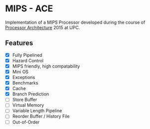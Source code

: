 # MIPS - ACE

Implementation of a MIPS Processor developed during the course of [Processor Architecture] 2015 at UPC.

## Features

- [x] Fully Pipelined
- [x] Hazard Control
- [x] MIPS friendly, high compatability
- [x] Mini OS
- [x] Exceptions
- [x] Benchmarks
- [x] Cache
- [x] Branch Prediction
- [ ] Store Buffer
- [ ] Virtual Memory
- [ ] Variable Length Pipeline
- [ ] Reorder Buffer / History File
- [ ] Out-of-Order

[Processor Architecture]: http://www.fib.upc.edu/en/masters/miri/syllabus.html?assig=PA-MIRI
